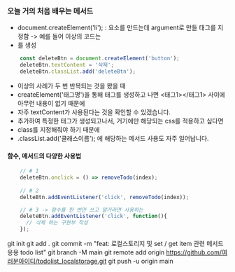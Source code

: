 ### 오늘 거의 처음 배우는 메서드

- document.createElement('li');
: 요소를 만드는데 argument로 만들 태그를 지정함 -> 예를 들어 이상의 코드는 <li>를 생성

```js
    const deleteBtn = document.createElement('button');
    deleteBtn.textContent = '삭제';
    deleteBtn.classList.add('deleteBtn');

```
- 이상의 사례가 두 번 반복되는 것을 봤을 때
- createElement('태그명')을 통해 태그를 생성하고 나면 <태그1></태그1> 사이에 아무런 내용이 없기 때문에
- 자주 textContent가 사용된다는 것을 확인할 수 있겠습니다.
- 추가하여 특정한 태그가 생성되고나서, 거기에만 해당되는 css를 적용하고 싶다면
- class를 지정해줘야 하기 때문에
- .classList.add('클래스이름'); 에 해당하는 메서드 사용도 자주 일어납니다.

#### 함수, 메서드의 다양한 사용법

```js
    // # 1
    deleteBtn.onclick = () => removeTodo(index);  
    
    // # 2
    delteBtn.addEventListener('click', removeTodo(index));

    // # 3 -> 함수를 한 번만 쓰고 말거라면 사용하는
    deleteBtn.addEventListener('click', function(){
      // 삭제 하는 구현부 작성
    });
```
git init
git add .
git commit -m "feat: 로컬스토리지 및 set / get item 관련 메서드 응용 todo list"
git branch -M main
git remote add origin https://github.com/여러분아이디/todolist_localstorage.git
git push -u origin main